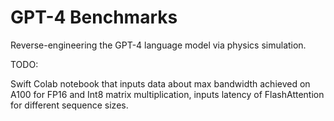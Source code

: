 # GPT-4 Benchmarks

Reverse-engineering the GPT-4 language model via physics simulation.

TODO:

Swift Colab notebook that inputs data about max bandwidth achieved on A100 for FP16 and Int8 matrix multiplication, inputs latency of FlashAttention for different sequence sizes.

